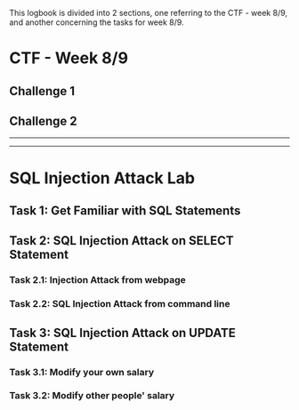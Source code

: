 This logbook is divided into 2 sections, one referring to the CTF - week 8/9, and another concerning the tasks for week 8/9.

# CTF - Week 8/9

## Challenge 1
<!---
![challenge1](LOGBOOK_screenshots/LOGBOOK6/challenge1.png)
-->

## Challenge 2

<!---
![challenge2](LOGBOOK_screenshots/LOGBOOK6/challenge2.png)
-->
____
____

# SQL Injection Attack Lab

## Task 1: Get Familiar with SQL Statements
<!---
![task1](LOGBOOK_screenshots/LOGBOOK6/task1.png)
-->
## Task 2: SQL Injection Attack on SELECT Statement
<!---
![task2](LOGBOOK_screenshots/LOGBOOK6/task2.png)
-->
### Task 2.1: Injection Attack from webpage

<!---
![task21](LOGBOOK_screenshots/LOGBOOK6/task21.png)
-->


### Task 2.2: SQL Injection Attack from command line

<!---
![task22](LOGBOOK_screenshots/LOGBOOK6/task22.jpg)
-->

## Task 3: SQL Injection Attack on UPDATE Statement
<!---
![task3](LOGBOOK_screenshots/LOGBOOK6/task3.jpg)
-->

### Task 3.1: Modify your own salary

<!---
![task31](LOGBOOK_screenshots/LOGBOOK6/task31.jpg)
-->

### Task 3.2: Modify other people' salary

<!---
![task32](LOGBOOK_screenshots/LOGBOOK6/task32.jpg)
-->